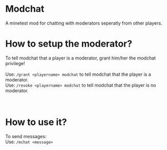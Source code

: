 # Modchat
A minetest mod for chatting with moderators seperatly from other players.

# How to setup the moderator?
To tell modchat that a player is a moderator, grant him/her the modchat privilege!<br>
<br>
Use: `/grant <playername> modchat` to tell modchat that the player is a moderator.<br>
Use: `/revoke <playername> modchat` to tell modchat that the player is no moderator.<br>
<br>
<br>
# How to use it?
To send messages:<br>
Use: `/mchat <message>`<br>
